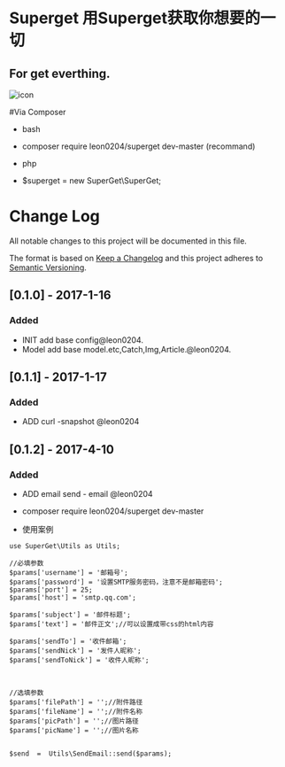 # Superget 用Superget获取你想要的一切

## For get everthing.

![icon](https://cdn0.iconfinder.com/data/icons/black-icon-social-media/256/099280-blinklist-logo.png)

#Via Composer

- bash
- composer require leon0204/superget dev-master (recommand)

- php
- $superget = new SuperGet\SuperGet;



# Change Log
All notable changes to this project will be documented in this file.

The format is based on [Keep a Changelog](http://keepachangelog.com/) 
and this project adheres to [Semantic Versioning](http://semver.org/).

## [0.1.0] - 2017-1-16
### Added
- INIT add base config@leon0204.
- Model add base model.etc,Catch,Img,Article.@leon0204.

## [0.1.1] - 2017-1-17
### Added
- ADD curl -snapshot @leon0204

## [0.1.2] - 2017-4-10
### Added
- ADD email send - email @leon0204

- composer require leon0204/superget dev-master 
- 使用案例

```      
use SuperGet\Utils as Utils;

//必填参数
$params['username'] = '邮箱号';
$params['password'] = '设置SMTP服务密码，注意不是邮箱密码';
$params['port'] = 25; 
$params['host'] = 'smtp.qq.com';

$params['subject'] = '邮件标题';
$params['text'] = '邮件正文';//可以设置成带css的html内容

$params['sendTo'] = '收件邮箱';
$params['sendNick'] = '发件人昵称';
$params['sendToNick'] = '收件人昵称';



//选填参数
$params['filePath'] = '';//附件路径
$params['fileName'] = '';//附件名称
$params['picPath'] = '';//图片路径
$params['picName'] = '';//图片名称


$send  =  Utils\SendEmail::send($params);
```
